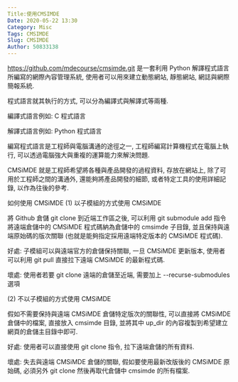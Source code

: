 ```yaml
---
Title:使用CMSIMDE
Date: 2020-05-22 13:30
Category: Misc
Tags: CMSIMDE
Slug: CMSIMDE
Author: 50833138
---
```


https://github.com/mdecourse/cmsimde.git 是一套利用 Python 解譯程式語言所編寫的網際內容管理系統, 使用者可以用來建立動態網站, 靜態網站, 網誌與網際簡報系統.

程式語言就其執行的方式, 可以分為編譯式與解譯式等兩種.

編譯式語言例如: C 程式語言

解譯式語言例如: Python 程式語言

編寫程式語言是工程師與電腦溝通的途徑之一, 工程師編寫計算機程式在電腦上執行, 可以透過電腦強大與重複的運算能力來解決問題.

CMSiMDE 就是工程師希望將各種與產品開發的過程資料, 存放在網站上, 除了可用於工程師之間的溝通外, 還能夠將產品開發的細節, 或者特定工具的使用詳細記錄, 以作為往後的參考.

<!-- PELICAN_END_SUMMARY -->



如何使用 CMSiMDE
(1) 以子模組的方式使用 CMSiMDE

將 Github 倉儲 git clone 到近端工作區之後, 可以利用 git submodule add 指令將遠端倉儲中的 CMSiMDE 程式碼納為倉儲中的 cmsimde 子目錄, 並且保持與遠端原始碼的版次關聯 (也就是能夠指定採用遠端特定版本的 CMSiMDE 程式碼).

好處: 子模組可以與遠端官方的倉儲保持關聯, 一旦 CMSiMDE 更新版本, 使用者可以利用 git pull 直接拉下遠端 CMSiMDE 的最新程式碼.

壞處: 使用者若要 git clone 遠端的倉儲至近端, 需要加上 --recurse-submodules 選項

(2) 不以子模組的方式使用 CMSiMDE

假如不需要保持與遠端 CMSiMDE 倉儲特定版次的關聯性, 可以直接將 CMSiMDE 倉儲中的檔案, 直接放入 cmsimde 目錄, 並將其中 up_dir 的內容複製到希望建立網頁的倉儲主目錄中即可.

好處: 使用者可以直接使用 git clone 指令, 拉下遠端倉儲的所有資料.

壞處: 失去與遠端 CMSiMDE 倉儲的關聯, 假如要使用最新改版後的 CMSiMDE 原始碼, 必須另外 git clone 然後再取代倉儲中 cmsimde 的所有檔案.
